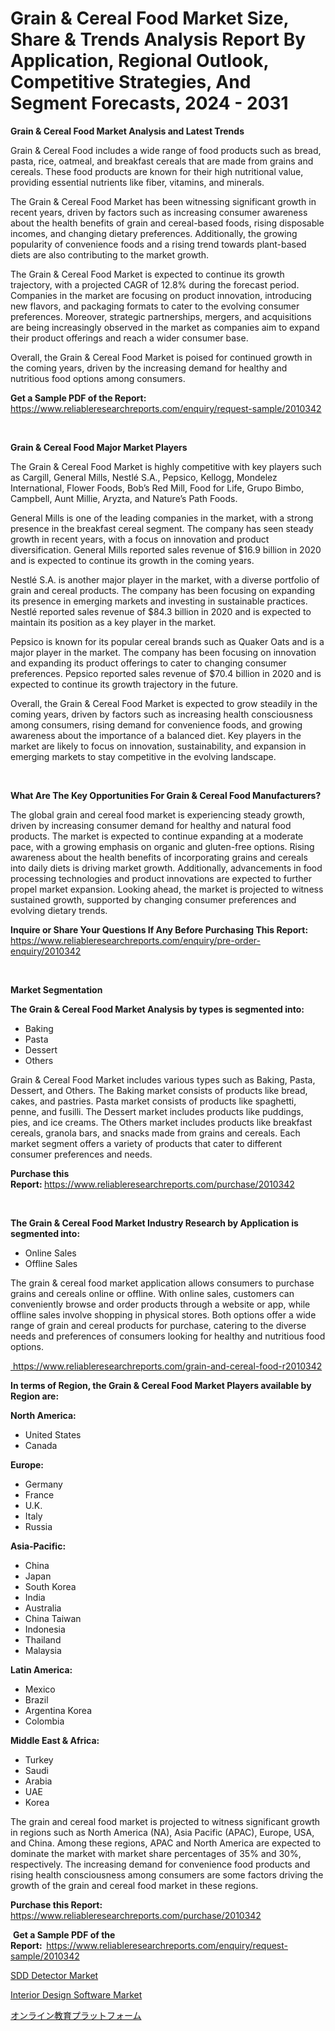 <p><h1>Grain & Cereal Food Market Size, Share & Trends Analysis Report By Application, Regional Outlook, Competitive Strategies, And Segment Forecasts, 2024 - 2031</h1></p><p><strong>Grain & Cereal Food Market Analysis and Latest Trends</strong></p>
<p><p>Grain & Cereal Food includes a wide range of food products such as bread, pasta, rice, oatmeal, and breakfast cereals that are made from grains and cereals. These food products are known for their high nutritional value, providing essential nutrients like fiber, vitamins, and minerals.</p><p>The Grain & Cereal Food Market has been witnessing significant growth in recent years, driven by factors such as increasing consumer awareness about the health benefits of grain and cereal-based foods, rising disposable incomes, and changing dietary preferences. Additionally, the growing popularity of convenience foods and a rising trend towards plant-based diets are also contributing to the market growth.</p><p>The Grain & Cereal Food Market is expected to continue its growth trajectory, with a projected CAGR of 12.8% during the forecast period. Companies in the market are focusing on product innovation, introducing new flavors, and packaging formats to cater to the evolving consumer preferences. Moreover, strategic partnerships, mergers, and acquisitions are being increasingly observed in the market as companies aim to expand their product offerings and reach a wider consumer base.</p><p>Overall, the Grain & Cereal Food Market is poised for continued growth in the coming years, driven by the increasing demand for healthy and nutritious food options among consumers.</p></p>
<p><strong>Get a Sample PDF of the Report:&nbsp;</strong> <a href="https://www.reliableresearchreports.com/enquiry/request-sample/2010342">https://www.reliableresearchreports.com/enquiry/request-sample/2010342</a></p>
<p>&nbsp;</p>
<p><strong>Grain & Cereal Food Major Market Players</strong></p>
<p><p>The Grain & Cereal Food Market is highly competitive with key players such as Cargill, General Mills, Nestlé S.A., Pepsico, Kellogg, Mondelez International, Flower Foods, Bob’s Red Mill, Food for Life, Grupo Bimbo, Campbell, Aunt Millie, Aryzta, and Nature’s Path Foods.</p><p>General Mills is one of the leading companies in the market, with a strong presence in the breakfast cereal segment. The company has seen steady growth in recent years, with a focus on innovation and product diversification. General Mills reported sales revenue of $16.9 billion in 2020 and is expected to continue its growth in the coming years.</p><p>Nestlé S.A. is another major player in the market, with a diverse portfolio of grain and cereal products. The company has been focusing on expanding its presence in emerging markets and investing in sustainable practices. Nestlé reported sales revenue of $84.3 billion in 2020 and is expected to maintain its position as a key player in the market.</p><p>Pepsico is known for its popular cereal brands such as Quaker Oats and is a major player in the market. The company has been focusing on innovation and expanding its product offerings to cater to changing consumer preferences. Pepsico reported sales revenue of $70.4 billion in 2020 and is expected to continue its growth trajectory in the future.</p><p>Overall, the Grain & Cereal Food Market is expected to grow steadily in the coming years, driven by factors such as increasing health consciousness among consumers, rising demand for convenience foods, and growing awareness about the importance of a balanced diet. Key players in the market are likely to focus on innovation, sustainability, and expansion in emerging markets to stay competitive in the evolving landscape.</p></p>
<p>&nbsp;</p>
<p><strong>What Are The Key Opportunities For Grain & Cereal Food Manufacturers?</strong></p>
<p><p>The global grain and cereal food market is experiencing steady growth, driven by increasing consumer demand for healthy and natural food products. The market is expected to continue expanding at a moderate pace, with a growing emphasis on organic and gluten-free options. Rising awareness about the health benefits of incorporating grains and cereals into daily diets is driving market growth. Additionally, advancements in food processing technologies and product innovations are expected to further propel market expansion. Looking ahead, the market is projected to witness sustained growth, supported by changing consumer preferences and evolving dietary trends.</p></p>
<p><strong>Inquire or Share Your Questions If Any Before Purchasing This Report:</strong> <a href="https://www.reliableresearchreports.com/enquiry/pre-order-enquiry/2010342">https://www.reliableresearchreports.com/enquiry/pre-order-enquiry/2010342</a></p>
<p>&nbsp;</p>
<p><strong>Market Segmentation</strong></p>
<p><strong>The Grain & Cereal Food Market Analysis by types is segmented into:</strong></p>
<p><ul><li>Baking</li><li>Pasta</li><li>Dessert</li><li>Others</li></ul></p>
<p><p>Grain & Cereal Food Market includes various types such as Baking, Pasta, Dessert, and Others. The Baking market consists of products like bread, cakes, and pastries. Pasta market consists of products like spaghetti, penne, and fusilli. The Dessert market includes products like puddings, pies, and ice creams. The Others market includes products like breakfast cereals, granola bars, and snacks made from grains and cereals. Each market segment offers a variety of products that cater to different consumer preferences and needs.</p></p>
<p><strong>Purchase this Report:&nbsp;</strong><a href="https://www.reliableresearchreports.com/purchase/2010342">https://www.reliableresearchreports.com/purchase/2010342</a></p>
<p>&nbsp;</p>
<p><strong>The Grain & Cereal Food Market Industry Research by Application is segmented into:</strong></p>
<p><ul><li>Online Sales</li><li>Offline Sales</li></ul></p>
<p><p>The grain & cereal food market application allows consumers to purchase grains and cereals online or offline. With online sales, customers can conveniently browse and order products through a website or app, while offline sales involve shopping in physical stores. Both options offer a wide range of grain and cereal products for purchase, catering to the diverse needs and preferences of consumers looking for healthy and nutritious food options.</p></p>
<p><a href="https://www.reliableresearchreports.com/grain-and-cereal-food-r2010342">&nbsp;https://www.reliableresearchreports.com/grain-and-cereal-food-r2010342</a></p>
<p><strong>In terms of Region, the Grain & Cereal Food Market Players available by Region are:</strong></p>
<p>
    <p> <strong> North America: </strong>
        <ul>
            <li>United States</li>
            <li>Canada</li>
        </ul>
        </p> 
    <p> <strong> Europe: </strong>
        <ul>
            <li>Germany</li>
            <li>France</li>
            <li>U.K.</li>
            <li>Italy</li>
            <li>Russia</li>
        </ul>
        </p> 
    <p> <strong> Asia-Pacific: </strong>
        <ul>
            <li>China</li>
            <li>Japan</li>
            <li>South Korea</li>
            <li>India</li>
            <li>Australia</li>
            <li>China Taiwan</li>
            <li>Indonesia</li>
            <li>Thailand</li>
            <li>Malaysia</li>
        </ul>
        </p> 
    <p> <strong> Latin America: </strong>
        <ul>
            <li>Mexico</li>
            <li>Brazil</li>
            <li>Argentina Korea</li>
            <li>Colombia</li>
        </ul>
        </p> 
    <p> <strong> Middle East & Africa: </strong>
        <ul>
            <li>Turkey</li>
            <li>Saudi</li>
            <li>Arabia</li>
            <li>UAE</li>
            <li>Korea</li>
        </ul>
    </p>
    </p>
<p><p>The grain and cereal food market is projected to witness significant growth in regions such as North America (NA), Asia Pacific (APAC), Europe, USA, and China. Among these regions, APAC and North America are expected to dominate the market with market share percentages of 35% and 30%, respectively. The increasing demand for convenience food products and rising health consciousness among consumers are some factors driving the growth of the grain and cereal food market in these regions.</p></p>
<p><strong>Purchase this Report: </strong><a href="https://www.reliableresearchreports.com/purchase/2010342">https://www.reliableresearchreports.com/purchase/2010342</a></p>
<p>&nbsp;<strong>Get a Sample PDF of the Report:&nbsp;&nbsp;</strong><a href="https://www.reliableresearchreports.com/enquiry/request-sample/2010342">https://www.reliableresearchreports.com/enquiry/request-sample/2010342</a></p>
<p><strong></strong></p>
<p><p><a href="https://github.com/lindakreitz382024/Market-Research-Report-List-1/blob/main/sdd-detector-market.md">SDD Detector Market</a></p><p><a href="https://view.publitas.com/reportprime-1/interior-design-software-market-global-market-insights-and-sales-trends-2024-to-2031/">Interior Design Software Market</a></p><p><a href="https://github.com/marbadji/Market-Research-Report-List-3/blob/main/771570833397.md">オンライン教育プラットフォーム</a></p></p>